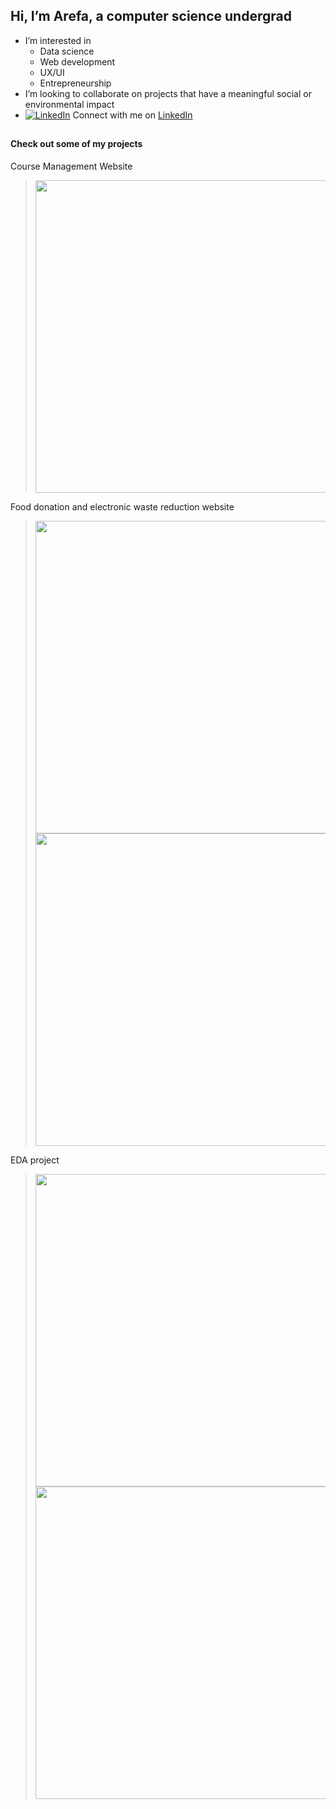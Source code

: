##  Hi, I’m Arefa, a computer science undergrad
- I’m interested in 
  * Data science
  * Web development
  * UX/UI
  * Entrepreneurship
- I’m looking to collaborate on projects that have a meaningful social or environmental impact
- [![LinkedIn][3.2]][3] Connect with me on [LinkedIn](www.linkedin.com/in/arefa-muzaffar)
## 
#### Check out some of my projects
Course Management Website
> <img src="https://i.postimg.cc/kgYtCxyV/Screenshot-home-dashboard.png" width="500">
Food donation and electronic waste reduction website
> <img src="https://i.postimg.cc/Kvjqq0Ky/home-page-landing-final.png" width="500"> 
> <img src="https://i.postimg.cc/5y6B3ks7/Food-page-final.png" width="500">
EDA project
> <img src="https://i.postimg.cc/HsLX1x1q/eda-ss.png" width="500"> 
> <img src="https://i.postimg.cc/RhhFyWJG/eda-2.png" width="500">

[3.2]: https://raw.githubusercontent.com/MartinHeinz/MartinHeinz/master/linkedin-3-16.png (LinkedIn icon without padding)
[3]: https://www.linkedin.com/in/heinz-martin/
<!---
arefa29/arefa29 is a ✨ special ✨ repository because its `README.md` (this file) appears on your GitHub profile.
You can click the Preview link to take a look at your changes.
--->
